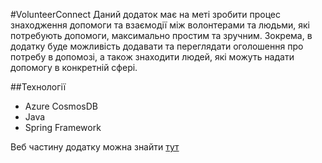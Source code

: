 #VolunteerConnect
Даний додаток має на меті зробити процес знаходження допомоги та взаємодії між волонтерами та людьми, які потребують допомоги, максимально простим та зручним. Зокрема, в додатку буде можливість додавати та переглядати оголошення про потребу в допомозі, а також знаходити людей, які можуть надати допомогу в конкретній сфері.

##Технології
- Azure CosmosDB
- Java
- Spring Framework

Веб частину додатку можна знайти [тут](https://github.com/marynakozelska/course-work-web)
